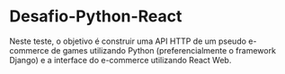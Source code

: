 # Desafio-Python-React
 Neste teste, o objetivo é construir uma API HTTP de um pseudo e-commerce de games utilizando Python (preferencialmente o framework Django) e a interface do e-commerce utilizando React Web. 
